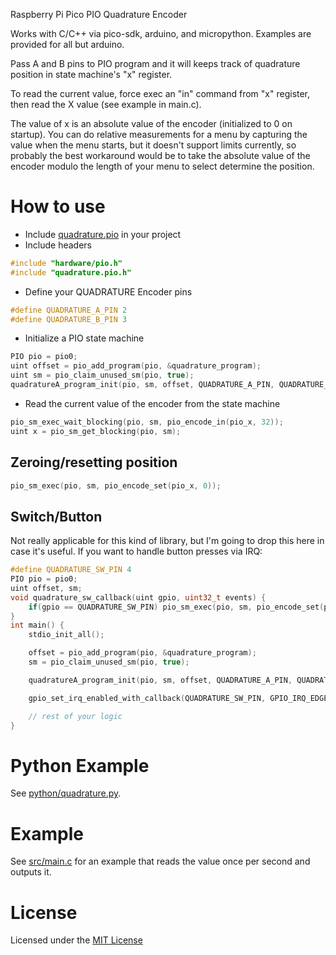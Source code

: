 Raspberry Pi Pico PIO Quadrature Encoder

Works with C/C++ via pico-sdk, arduino, and micropython.  Examples are provided for all but arduino.

Pass A and B pins to PIO program and it will keeps track of quadrature position in state machine's "x" register.

To read the current value, force exec an "in" command from "x" register, then read the X value (see example in main.c).

The value of x is an absolute value of the encoder (initialized to 0 on startup).  You can do relative measurements for a menu by capturing the value when the menu starts, but it doesn't support limits currently, so probably the best workaround would be to take the absolute value of the encoder modulo the length of your menu to select determine the position.

# How to use
* Include [quadrature.pio](src/quadrature.pio) in your project
* Include headers
```c
#include "hardware/pio.h"
#include "quadrature.pio.h"
```
* Define your QUADRATURE Encoder pins
```c
#define QUADRATURE_A_PIN 2
#define QUADRATURE_B_PIN 3
```
* Initialize a PIO state machine
```c
PIO pio = pio0;
uint offset = pio_add_program(pio, &quadrature_program);
uint sm = pio_claim_unused_sm(pio, true);
quadratureA_program_init(pio, sm, offset, QUADRATURE_A_PIN, QUADRATURE_B_PIN);
 ```
* Read the current value of the encoder from the state machine
```c
pio_sm_exec_wait_blocking(pio, sm, pio_encode_in(pio_x, 32));
uint x = pio_sm_get_blocking(pio, sm);
```

## Zeroing/resetting position

```c
pio_sm_exec(pio, sm, pio_encode_set(pio_x, 0));
```

## Switch/Button

Not really applicable for this kind of library, but I'm going to drop this here in case it's useful.  If you want to handle button presses via IRQ:

```c
#define QUADRATURE_SW_PIN 4
PIO pio = pio0;
uint offset, sm;
void quadrature_sw_callback(uint gpio, uint32_t events) {
    if(gpio == QUADRATURE_SW_PIN) pio_sm_exec(pio, sm, pio_encode_set(pio_x, 0));
}
int main() {
    stdio_init_all();

    offset = pio_add_program(pio, &quadrature_program);
    sm = pio_claim_unused_sm(pio, true);

    quadratureA_program_init(pio, sm, offset, QUADRATURE_A_PIN, QUADRATURE_B_PIN);

    gpio_set_irq_enabled_with_callback(QUADRATURE_SW_PIN, GPIO_IRQ_EDGE_FALL, true, &quadrature_sw_callback);

    // rest of your logic
}
```
# Python Example
See [python/quadrature.py](python/quadrature.py).

# Example
See [src/main.c](src/main.c) for an example that reads the value once per second and outputs it.   

# License
Licensed under the [MIT License](LICENSE)